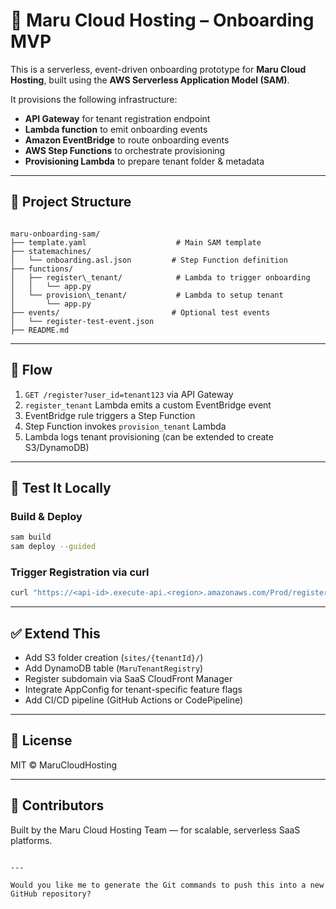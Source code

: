 
# 🚀 Maru Cloud Hosting – Onboarding MVP

This is a serverless, event-driven onboarding prototype for **Maru Cloud Hosting**, built using the **AWS Serverless Application Model (SAM)**.

It provisions the following infrastructure:
- **API Gateway** for tenant registration endpoint
- **Lambda function** to emit onboarding events
- **Amazon EventBridge** to route onboarding events
- **AWS Step Functions** to orchestrate provisioning
- **Provisioning Lambda** to prepare tenant folder & metadata

---

## 📁 Project Structure

```

maru-onboarding-sam/
├── template.yaml                    # Main SAM template
├── statemachines/
│   └── onboarding.asl.json         # Step Function definition
├── functions/
│   ├── register\_tenant/            # Lambda to trigger onboarding
│   │   └── app.py
│   └── provision\_tenant/           # Lambda to setup tenant
│       └── app.py
├── events/                         # Optional test events
│   └── register-test-event.json
├── README.md

````

---

## 🔄 Flow

1. `GET /register?user_id=tenant123` via API Gateway
2. `register_tenant` Lambda emits a custom EventBridge event
3. EventBridge rule triggers a Step Function
4. Step Function invokes `provision_tenant` Lambda
5. Lambda logs tenant provisioning (can be extended to create S3/DynamoDB)

---

## 🧪 Test It Locally

### Build & Deploy
```bash
sam build
sam deploy --guided
````

### Trigger Registration via curl

```bash
curl "https://<api-id>.execute-api.<region>.amazonaws.com/Prod/register?user_id=tenant123"
```

---

## ✅ Extend This

* Add S3 folder creation (`sites/{tenantId}/`)
* Add DynamoDB table (`MaruTenantRegistry`)
* Register subdomain via SaaS CloudFront Manager
* Integrate AppConfig for tenant-specific feature flags
* Add CI/CD pipeline (GitHub Actions or CodePipeline)

---

## 📜 License

MIT © MaruCloudHosting

---

## 🙌 Contributors

Built by the Maru Cloud Hosting Team — for scalable, serverless SaaS platforms.

```

---

Would you like me to generate the Git commands to push this into a new GitHub repository?
```
